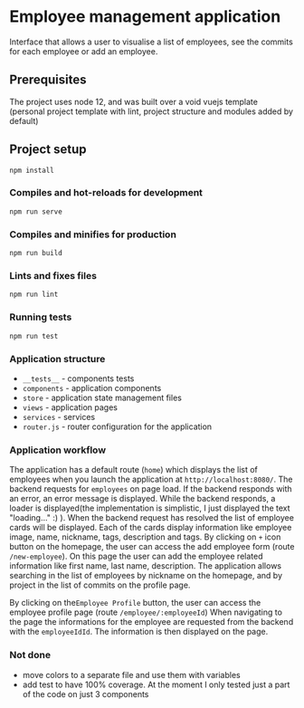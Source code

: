 # Employee management application

Interface that allows a user to visualise a list of employees, see the commits for each employee or add an employee.

## Prerequisites

The project uses node 12, and was built over a void vuejs template (personal project template with lint, project structure and modules added by default)
## Project setup
```
npm install
```

### Compiles and hot-reloads for development
```
npm run serve
```

### Compiles and minifies for production
```
npm run build
```

### Lints and fixes files
```
npm run lint
```

### Running tests
```
npm run test
```

### Application structure
* `__tests__` - components tests
* `components` - application components
* `store` - application state management files
* `views` - application pages
* `services` - services
* `router.js` - router configuration for the application

### Application workflow

The application has a default route (`home`) which displays the list of employees when you launch the application at `http://localhost:8080/`.
The backend requests for `employees` on page load.
If the backend responds with an error, an error message is displayed.
While the backend responds, a loader is displayed(the implementation is simplistic, I just displayed the text "loading..." :) ). When the backend request has resolved the list of employee cards will be displayed. Each of the cards display information like employee image, name, nickname, tags, description and tags.
By clicking on `+` icon button on the homepage, the user can access the add employee form (route `/new-employee`).
On this page the user can add the employee related information like first name, last name, description.
The application allows searching in the list of employees by nickname on the homepage, and by project in the list of commits on the profile page.

By clicking on the`Employee Profile` button, the user can access the employee profile page (route `/employee/:employeeId`)
When navigating to the page the informations for the employee are requested from the backend with the `employeeIdId`. The information is then displayed on the page.


### Not done
* move colors to a separate file and use them with variables
* add test to have 100% coverage. At the moment I only tested just a part of the code on just 3 components
